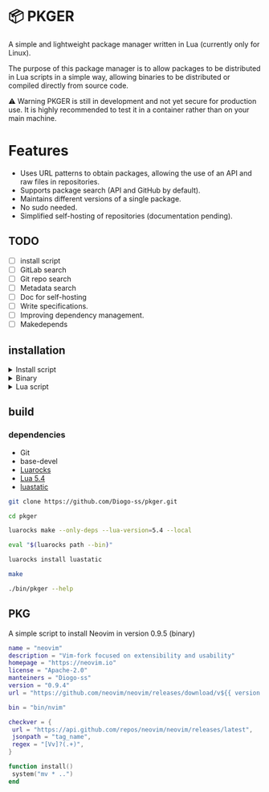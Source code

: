 # 📦 PKGER

A simple and lightweight package manager written in Lua (currently only for Linux).

The purpose of this package manager is to allow packages to be distributed in Lua scripts in a simple way, allowing binaries to be distributed or compiled directly from source code.

⚠️ Warning
PKGER is still in development and not yet secure for production use. It is highly recommended to test it in a container rather than on your main machine.

# Features

- Uses URL patterns to obtain packages, allowing the use of an API and raw files in repositories.
- Supports package search (API and GitHub by default).
- Maintains different versions of a single package.
- No sudo needed.
- Simplified self-hosting of repositories (documentation pending).

## TODO

- [ ] install script
- [ ] GitLab search
- [ ] Git repo search
- [ ] Metadata search
- [ ] Doc for self-hosting
- [ ] Write specifications.
- [ ] Improving dependency management.
- [ ] Makedepends

## installation

<details> <summary>Install script</summary>
  
```sh
TODO
```

</details>

<details> <summary>Binary</summary>
  
Download the latest version at: [latest](https://github.com/Diogo-ss/pkger/releases/latest)

</details>

<details> <summary>Lua script</summary>
You can use the package manager without compiling.

### dependencies

- Git
- base-devel
- [Lua 5.4](https://www.lua.org/download.html)
- [Luarocks](https://github.com/luarocks/luarocks/wiki/Download)

```sh
git clone https://github.com/Diogo-ss/pkger.git
cd pkger

luarocks make --only-deps --lua-version=5.4 --local

eval "$(luarocks path --bin)"

lua src/main.lua --help
```

</details>

## build

### dependencies

- Git
- base-devel
- [Luarocks](https://github.com/luarocks/luarocks/wiki/Download)
- [Lua 5.4](https://www.lua.org/download.html)
- [luastatic](https://github.com/ers35/luastatic)

```sh
git clone https://github.com/Diogo-ss/pkger.git

cd pkger

luarocks make --only-deps --lua-version=5.4 --local

eval "$(luarocks path --bin)"

luarocks install luastatic

make

./bin/pkger --help
```

## PKG

A simple script to install Neovim in version 0.9.5 (binary)

```lua
name = "neovim"
description = "Vim-fork focused on extensibility and usability"
homepage = "https://neovim.io"
license = "Apache-2.0"
manteiners = "Diogo-ss"
version = "0.9.4"
url = "https://github.com/neovim/neovim/releases/download/v${{ version }}/nvim-linux64.tar.gz"

bin = "bin/nvim"

checkver = {
 url = "https://api.github.com/repos/neovim/neovim/releases/latest",
 jsonpath = "tag_name",
 regex = "[Vv]?(.+)",
}

function install()
 system("mv * ..")
end
```
